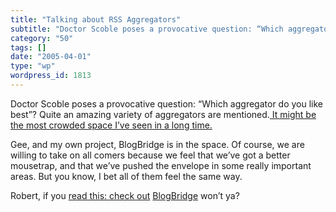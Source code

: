```yaml
---
title: "Talking about RSS Aggregators"
subtitle: "Doctor Scoble poses a provocative question: “Which aggregator do you like best”? Quite an amazing va..."
category: "50"
tags: []
date: "2005-04-01"
type: "wp"
wordpress_id: 1813
---
```

Doctor Scoble poses a provocative question: “Which aggregator do you like best”? Quite an amazing variety of aggregators are mentioned.[ It might be the most crowded space I’ve seen in a long time. ](http://radio.weblogs.com/0001011/2005/04/01.html#a9782)

Gee, and my own project, BlogBridge is in the space. Of course, we are willing to take on all comers because we feel that we’ve got a better mousetrap, and that we’ve pushed the envelope in some really important areas. But you know, I bet all of them feel the same way.

Robert, if you [read this: check out](http://www.blogbridge.com/install/weekly/blogbridge.jnlp0) [BlogBridge](http://www.blogbridge.com/) won’t ya?